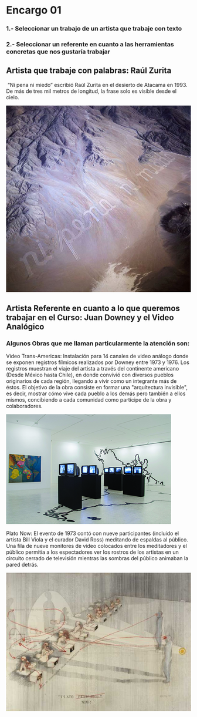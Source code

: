 # Encargo 01

### 1.- Seleccionar un trabajo de un artista que trabaje con texto 
### 2.- Seleccionar un referente en cuanto a las herramientas concretas que nos gustaría trabajar

## Artista que trabaje con palabras: Raúl Zurita
​
“Ni pena ni miedo” escribió Raúl Zurita en el desierto de Atacama en 1993.
De más de tres mil metros de longitud, la frase solo es visible desde el cielo.

![nipenanimiedo](./imagenes/zurita.jpg)


## Artista Referente en cuanto a lo que queremos trabajar en el Curso: Juan Downey y el Video Analógico

### Algunos Obras que me llaman particularmente la atención son:

Video Trans-Americas: Instalación para 14 canales de video análogo donde se exponen registros fílmicos realizados por Downey entre 1973 y 1976.
Los registros muestran el viaje del artista a través del continente americano (Desde México hasta Chile), en donde convivió con diversos pueblos originarios 
de cada región, llegando a vivir como un integrante más de éstos. El objetivo de la obra consiste en formar una "arquitectura invisible", es decir, mostrar cómo vive cada pueblo a los demás pero también a ellos mismos, concibiendo a cada comunidad como partícipe de la obra y colaboradores.

![videotransamericas](./imagenes/transamericas.jpeg)

Plato Now: El evento de 1973 contó con nueve participantes (incluido el artista Bill Viola y el curador David Ross) meditando de espaldas al público. Una fila de nueve monitores de vídeo colocados entre los meditadores y el público permitía a los espectadores ver los rostros de los artistas en un circuito cerrado de televisión mientras las sombras del público animaban la pared detrás.

![platonow](./imagenes/downey.jpg)



